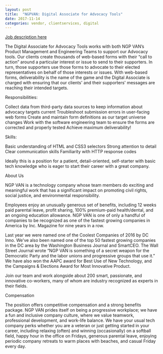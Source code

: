 ```yaml
---
layout: post
title:  "NGPVAN: Digital Associate for Advocacy Tools"
date: 2017-11-14
categories: vendor, clientservices, digital
---
```


[Job description here](https://ngpvan.applytojob.com/apply/v7S75C)


The Digital Associate for Advocacy Tools works with both NGP VAN’s Product Management and Engineering Teams to support our Advocacy tools.  Our clients create thousands of web-based forms with their “call to action” around a particular interest or issue to send to their supporters. In turn, those supporters use those forms to advocate to their elected representatives on behalf of those interests or issues. With web-based forms, deliverability is the name of the game and the Digital Associate is charged with ensuring that our clients' and their supporters' messages are reaching their intended targets. 

Responsibilities:

Collect data from third-party data sources to keep information about advocacy targets current
Troubleshoot submission errors in user-facing web forms
Create and maintain form definitions as our target universe changes
Work with the software engineering team to ensure the forms are corrected and properly tested
Achieve maximum deliverability!
 

Skills:

Basic understanding of HTML and CSS3 selectors
Strong attention to detail
Clear communication skills
Familiarity with HTTP response codes
 

Ideally this is a position for a patient, detail-oriented, self-starter with basic tech knowledge who is eager to start their career with a great company. 

 

About Us

NGP VAN is a technology company whose team members do exciting and meaningful work that has a significant impact on promoting civil rights, social justice, and environmental responsibility.

Employees enjoy an unusually generous set of benefits, including 12 weeks paid parental leave, profit sharing, 100% premium-paid health/dental, and an ongoing education allowance. NGP VAN is one of only a handful of companies to be recognized as one of the fastest growing companies in America by Inc. Magazine for nine years in a row.

Last year we were named one of the Coolest Companies of 2016 by DC Inno. We've also been named one of the top 50 fastest growing companies in the DC area by the Washington Business Journal and SmartCEO. The Wall Street Journal wrote “NGP VAN is something of a secret weapon for the Democratic Party and the labor unions and progressive groups that use it.” We have also won the AAPC award for Best Use of New Technology, and the Campaigns & Elections Award for Most Innovative Product.

Join our team and work alongside about 200 smart, passionate, and innovative co-workers, many of whom are industry recognized as experts in their fields.

Compensation

The position offers competitive compensation and a strong benefits package. NGP VAN prides itself on being a progressive workplace; we have a fun and inclusive company culture, where we value teamwork, professional development, and work-life balance. We have your usual tech company perks whether you are a veteran or just getting started in your career, including relaxing (often) and winning (occasionally) on a softball field, happy hour in the office on Fridays, generous parental leave, enjoying periodic company retreats to warm places with beaches, and casual Friday every day.
